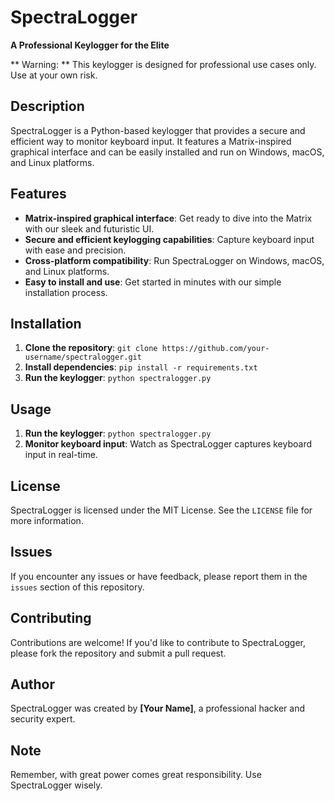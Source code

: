**SpectraLogger**
=====================

**A Professional Keylogger for the Elite**

** Warning: ** This keylogger is designed for professional use cases only. Use at your own risk.

**Description**
---------------

SpectraLogger is a Python-based keylogger that provides a secure and efficient way to monitor keyboard input. It features a Matrix-inspired graphical interface and can be easily installed and run on Windows, macOS, and Linux platforms.

**Features**
------------

* **Matrix-inspired graphical interface**: Get ready to dive into the Matrix with our sleek and futuristic UI.
* **Secure and efficient keylogging capabilities**: Capture keyboard input with ease and precision.
* **Cross-platform compatibility**: Run SpectraLogger on Windows, macOS, and Linux platforms.
* **Easy to install and use**: Get started in minutes with our simple installation process.

**Installation**
---------------

1. **Clone the repository**: `git clone https://github.com/your-username/spectralogger.git`
2. **Install dependencies**: `pip install -r requirements.txt`
3. **Run the keylogger**: `python spectralogger.py`

**Usage**
---------

1. **Run the keylogger**: `python spectralogger.py`
2. **Monitor keyboard input**: Watch as SpectraLogger captures keyboard input in real-time.

**License**
---------

SpectraLogger is licensed under the MIT License. See the `LICENSE` file for more information.

**Issues**
---------

If you encounter any issues or have feedback, please report them in the `issues` section of this repository.

**Contributing**
--------------

Contributions are welcome! If you'd like to contribute to SpectraLogger, please fork the repository and submit a pull request.

**Author**
---------

SpectraLogger was created by **[Your Name]**, a professional hacker and security expert.

**Note**
-----

Remember, with great power comes great responsibility. Use SpectraLogger wisely.

